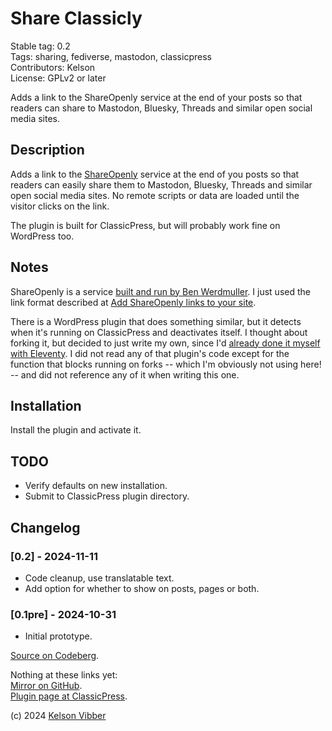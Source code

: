 # Share Classicly

Stable tag: 0.2  
Tags: sharing, fediverse, mastodon, classicpress  
Contributors: Kelson  
License: GPLv2 or later  

Adds a link to the ShareOpenly service at the end of your posts so that readers can share to Mastodon, Bluesky, Threads and similar open social media sites.

## Description

Adds a link to the [ShareOpenly](https://shareopenly.org/) service at the end of you posts so that readers can easily share them to Mastodon, Bluesky, Threads and similar open social media sites. No remote scripts or data are loaded until the visitor clicks on the link.

The plugin is built for ClassicPress, but will probably work fine on WordPress too.

## Notes

ShareOpenly is a service [built and run by Ben Werdmuller](https://werd.io/2024/share-openly). I just used the link format described at [Add ShareOpenly links to your site](https://shareopenly.org/add/).

There is a WordPress plugin that does something similar, but it detects when it's running on ClassicPress and deactivates itself. I thought about forking it, but decided to just write my own, since I'd [already done it myself with Eleventy](https://hyperborea.org/tech-tips/share-openly/). I did not read any of that plugin's code except for the function that blocks running on forks -- which I'm obviously not using here! -- and did not reference any of it when writing this one.

## Installation

Install the plugin and activate it.

## TODO

* Verify defaults on new installation.
* Submit to ClassicPress plugin directory.

## Changelog

### [0.2] - 2024-11-11

* Code cleanup, use translatable text.
* Add option for whether to show on posts, pages or both.

### [0.1pre] - 2024-10-31

* Initial prototype.

[Source on Codeberg](https://codeberg.org/kvibber/share-classicly).  

Nothing at these links yet:  
[Mirror on GitHub](https://github.com/kvibber/share-classicly).  
[Plugin page at ClassicPress](https://directory.classicpress.net/plugins/share-classicly).

(c) 2024 [Kelson Vibber](https://kvibber.com/)
